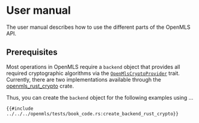 # User manual

The user manual describes how to use the different parts of the OpenMLS API.

## Prerequisites

Most operations in OpenMLS require a `backend` object that provides all required cryptographic algorithms via the [`OpenMlsCryptoProvider`] trait.
Currently, there are two implementations available through the [openmls_rust_crypto] crate.

Thus, you can create the `backend` object for the following examples using ...

```rust,no_run,noplayground
{{#include ../../../openmls/tests/book_code.rs:create_backend_rust_crypto}}
```

[`openmlscryptoprovider`]: https://docs.rs/openmls/latest/openmls/prelude/trait.OpenMlsCryptoProvider.html
[openmls_rust_crypto]: https://crates.io/crates/openmls_rust_crypto
